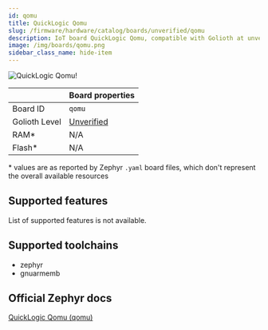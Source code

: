 ```yaml
---
id: qomu
title: QuickLogic Qomu
slug: /firmware/hardware/catalog/boards/unverified/qomu
description: IoT board QuickLogic Qomu, compatible with Golioth at unverified level.
image: /img/boards/qomu.png
sidebar_class_name: hide-item
---
```


[//]: # (This is an auto-generated file, do not edit! Changes to it will be lost upon re-generation)

![QuickLogic Qomu!](/img/boards/qomu.png "QuickLogic Qomu")

|                | Board properties     |
| -------------  | -------------------- |
| Board ID       | `qomu` |
| Golioth Level  | [Unverified](/firmware/hardware#unverified-boards) |
| RAM*           | N/A |
| Flash*         | N/A |

\* values are as reported by Zephyr `.yaml` board files, which don't represent the overall available resources



## Supported features

List of supported features is not available.

## Supported toolchains

* zephyr
* gnuarmemb

## Official Zephyr docs

[QuickLogic Qomu (qomu)](https://docs.zephyrproject.org/latest/boards/quicklogic/qomu/doc/index.html)

